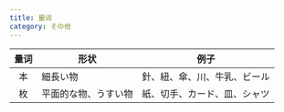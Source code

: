 ```yaml
---
title: 量词
category: その他
---
```


| 量词 | 形状                 | 例子                         |
| :--: | -------------------- | ---------------------------- |
|  本  | 細長い物             | 針、紐、傘、川、牛乳、ビール |
|  枚  | 平面的な物、うすい物 | 紙、切手、カード、皿、シャツ |
